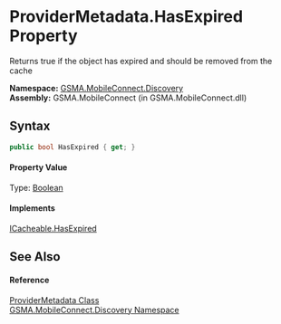 ProviderMetadata.HasExpired Property
====================================
Returns true if the object has expired and should be removed from the cache

**Namespace:** [GSMA.MobileConnect.Discovery][1]  
**Assembly:** GSMA.MobileConnect (in GSMA.MobileConnect.dll)

Syntax
------

```csharp
public bool HasExpired { get; }
```

#### Property Value
Type: [Boolean][2]
#### Implements
[ICacheable.HasExpired][3]  


See Also
--------

#### Reference
[ProviderMetadata Class][4]  
[GSMA.MobileConnect.Discovery Namespace][1]  

[1]: ../README.md
[2]: http://msdn.microsoft.com/en-us/library/a28wyd50
[3]: ../../GSMA.MobileConnect.Cache/ICacheable/HasExpired.md
[4]: README.md
[5]: ../../_icons/Help.png